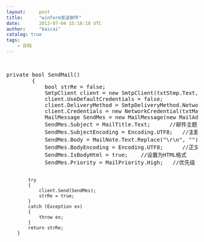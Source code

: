 ```yaml
---
layout:     post
title:      "winform发送邮件"
date:       2013-07-04 15:18:18 UTC
author:     "baicai"
catalog: true
tags:
    - 存档
---
```


<p>
	&nbsp;</p>
<pre class="brush:csharp;first-line:1;pad-line-numbers:true;highlight:null;collapse:false;">
private bool SendMail()
        {
            bool strRe = false;
            SmtpClient client = new SmtpClient(txtStmp.Text, 25);
            client.UseDefaultCredentials = false;
            client.DeliveryMethod = SmtpDeliveryMethod.Network;
            client.Credentials = new NetworkCredential(txtMailName.Text, txtSMTPPASS.Text);
            MailMessage SendMes = new MailMessage(new MailAddress(txtMailName.Text), new MailAddress(MailAdress.Text));
            SendMes.Subject = MailTitle.Text;      //邮件主题
            SendMes.SubjectEncoding = Encoding.UTF8;   //主题编码
            SendMes.Body = MailNote.Text.Replace("\r\n", "").Replace("\t", "");         //邮件正文
            SendMes.BodyEncoding = Encoding.UTF8;      //正文编码
            SendMes.IsBodyHtml = true;    //设置为HTML格式           
            SendMes.Priority = MailPriority.High;   //优先级

            try
            {
                client.Send(SendMes);
                strRe = true;
            }
            catch (Exception ex)
            {
                throw ex;
            }
            return strRe;
        }
</pre>